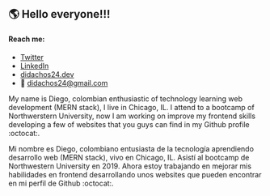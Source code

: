 ## :earth_americas: Hello everyone!!!

#### Reach me:
* [Twitter](https://twitter.com/didachos24)
* [LinkedIn](https://www.linkedin.com/in/diego-francisco-montealegre-silva-a171b352/)
* [didachos24.dev](http://didachos24.dev)
* :email: didachos24@gmail.com

My name is Diego, colombian enthusiastic of technology learning web development (MERN stack), I live in Chicago, IL. I attend to a bootcamp of Northwerstern University, now I am working on improve my frontend skills developing a few of websites that you guys can find in my Github profile :octocat:.

Mi nombre es Diego, colombiano entusiasta de la tecnología aprendiendo desarrollo web (MERN stack), vivo en Chicago, IL. Asistí al bootcamp de Northwestern University en 2019. Ahora estoy trabajando en mejorar mis habilidades en frontend desarrollando unos websites que pueden encontrar en mi perfil de Github :octocat:.

<!--
**didachos24/didachos24** is a ✨ _special_ ✨ repository because its `README.md` (this file) appears on your GitHub profile.

Here are some ideas to get you started:

- 🔭 I’m currently working on ...
- 🌱 I’m currently learning ...
- 👯 I’m looking to collaborate on ...
- 🤔 I’m looking for help with ...
- 💬 Ask me about ...
- 📫 How to reach me: ...
- 😄 Pronouns: ...
- ⚡ Fun fact: ...
-->

